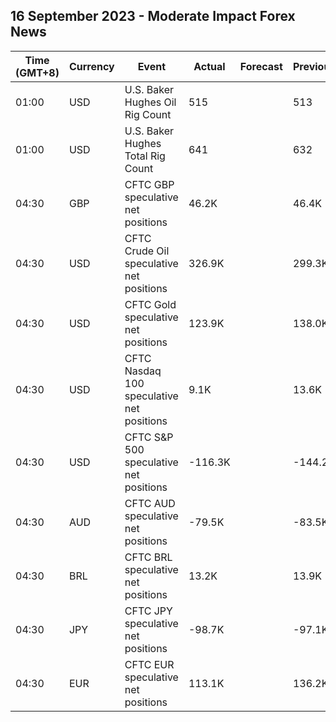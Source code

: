 ## 16 September 2023 - Moderate Impact Forex News

| Time (GMT+8) | Currency | Event | Actual | Forecast | Previous |
|------|----------|-------|--------|----------|----------|
| 01:00 | USD | U.S. Baker Hughes Oil Rig Count | 515 |  | 513 |
| 01:00 | USD | U.S. Baker Hughes Total Rig Count | 641 |  | 632 |
| 04:30 | GBP | CFTC GBP speculative net positions | 46.2K |  | 46.4K |
| 04:30 | USD | CFTC Crude Oil speculative net positions | 326.9K |  | 299.3K |
| 04:30 | USD | CFTC Gold speculative net positions | 123.9K |  | 138.0K |
| 04:30 | USD | CFTC Nasdaq 100 speculative net positions | 9.1K |  | 13.6K |
| 04:30 | USD | CFTC S&P 500 speculative net positions | -116.3K |  | -144.2K |
| 04:30 | AUD | CFTC AUD speculative net positions | -79.5K |  | -83.5K |
| 04:30 | BRL | CFTC BRL speculative net positions | 13.2K |  | 13.9K |
| 04:30 | JPY | CFTC JPY speculative net positions | -98.7K |  | -97.1K |
| 04:30 | EUR | CFTC EUR speculative net positions | 113.1K |  | 136.2K |
